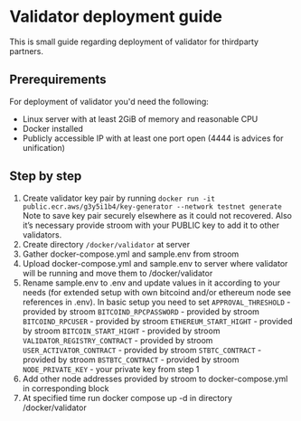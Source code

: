 # Validator deployment guide

This is small guide regarding deployment of validator for thirdparty partners.

## Prerequirements

For deployment of validator you'd need the following:

- Linux server with at least 2GiB of memory and reasonable CPU
- Docker installed
- Publicly accessible IP with at least one port open (4444 is advices for unification)

## Step by step

1. Create validator key pair by running `docker run -it public.ecr.aws/g3y5i1b4/key-generator --network testnet generate`
   Note to save key pair securely elsewhere as it could not recovered. Also it’s necessary provide stroom with your
   PUBLIC key to add it to other validators.
2. Create directory `/docker/validator` at server
3. Gather docker-compose.yml and sample.env from stroom
4. Upload docker-compose.yml and sample.env to server where validator will be running and move them to /docker/validator
5. Rename sample.env to .env and update values in it according to your needs
   (for extended setup with own bitcoind and/or ethereum node see references in .env). In basic setup you need to set
   `APPROVAL_THRESHOLD` - provided by stroom
   `BITCOIND_RPCPASSWORD` - provided by stroom
   `BITCOIND_RPCUSER` - provided by stroom
   `ETHEREUM_START_HIGHT` - provided by stroom
   `BITCOIN_START_HIGHT` - provided by stroom
   `VALIDATOR_REGISTRY_CONTRACT` - provided by stroom
   `USER_ACTIVATOR_CONTRACT` - provided by stroom
   `STBTC_CONTRACT` - provided by stroom
   `BSTBTC_CONTRACT` - provided by stroom
   `NODE_PRIVATE_KEY` - your private key from step 1
6. Add other node addresses provided by stroom to docker-compose.yml in corresponding block
7. At specified time run docker compose up -d in directory /docker/validator

